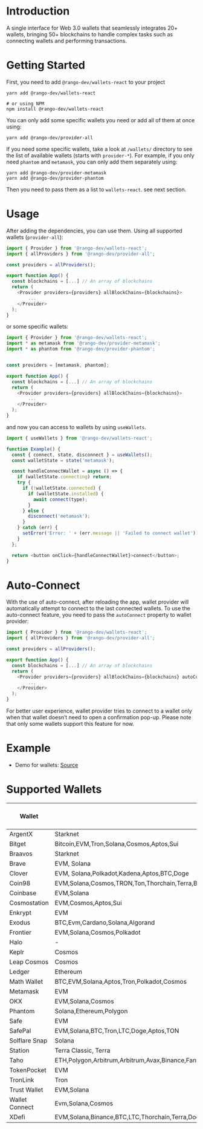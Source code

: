 # Introduction

A single interface for Web 3.0 wallets that seamlessly integrates 20+ wallets, bringing 50+ blockchains to handle complex tasks such as connecting wallets and performing transactions.

# Getting Started

First, you need to add `@rango-dev/wallets-react` to your project

```
yarn add @rango-dev/wallets-react

# or using NPM
npm install @rango-dev/wallets-react
```

You can only add some specific wallets you need or add all of them at once using:

```
yarn add @rango-dev/provider-all
```

If you need some specific wallets, take a look at `/wallets/` directory to see the list of available wallets (starts with `provider-*`).
For example, if you only need `phantom` and `metamask`, you can only add them separately using:

```
yarn add @rango-dev/provider-metamask
yarn add @rango-dev/provider-phantom
```

Then you need to pass them as a list to `wallets-react`. see next section.

# Usage

After adding the dependencies, you can use them. Using all supported wallets (`provider-all`):

```js
import { Provider } from '@rango-dev/wallets-react';
import { allProviders } from '@rango-dev/provider-all';

const providers = allProviders();

export function App() {
  const blockchains = [...] // An array of blockchains
  return (
    <Provider providers={providers} allBlockChains={blockchains}>
        ...
    </Provider>
  );
}

```

or some specific wallets:

```js
import { Provider } from '@rango-dev/wallets-react';
import * as metamask from '@rango-dev/provider-metamask';
import * as phantom from '@rango-dev/provider-phantom';


const providers = [metamask, phantom];

export function App() {
  const blockchains = [...] // An array of blockchains
  return (
    <Provider providers={providers} allBlockChains={blockchains}>
        ...
    </Provider>
  );
}
```

and now you can access to wallets by using `useWallets`.

```js
import { useWallets } from '@rango-dev/wallets-react';

function Example() {
  const { connect, state, disconnect } = useWallets();
  const walletState = state('metamask');

  const handleConnectWallet = async () => {
    if (walletState.connecting) return;
    try {
      if (!walletState.connected) {
        if (walletState.installed) {
          await connect(type);
        }
      } else {
        disconnect('metamask');
      }
    } catch (err) {
      setError('Error: ' + (err.message || 'Failed to connect wallet'));
    }
  };

  return <button onClick={handleConnectWallet}>connect</button>;
}
```

# Auto-Connect

With the use of auto-connect, after reloading the app, wallet provider will automatically attempt to connect to the last connected wallets. To use the auto-connect feature, you need to pass the `autoConnect` property to wallet provider:

```js
import { Provider } from '@rango-dev/wallets-react';
import { allProviders } from '@rango-dev/provider-all';

const providers = allProviders();

export function App() {
  const blockchains = [...] // An array of blockchains
  return (
    <Provider providers={providers} allBlockChains={blockchains} autoConnect>
        ...
    </Provider>
  );
}

```

For better user experience, wallet provider tries to connect to a wallet only when that wallet doesn’t need to open a confirmation pop-up. Please note that only some wallets support this feature for now.

# Example

- Demo for wallets: [Source](https://github.com/rango-exchange/rango-client/tree/next/wallets/demo)

# Supported Wallets

| Wallet         | Supported Chains                                             | Not Implemented                                   | Auto Connect Support | Source                               |
| -------------- | ------------------------------------------------------------ | ------------------------------------------------- | -------------------- | ------------------------------------ |
| ArgentX        | Starknet                                                     | -                                                 | &check;              | https://www.argent.xyz/              |
| Bitget         | Bitcoin,EVM,Tron,Solana,Cosmos,Aptos,Sui                     | Bitcoin,Solana,Cosmos,Aptos,Sui                   | &check;              | https://web3.bitget.com/             |
| Braavos        | Starknet                                                     | -                                                 | &check;              | https://braavos.app/                 |
| Brave          | EVM, Solana                                                  | -                                                 | &check;              | https://brave.com/wallet/            |
| Clover         | EVM, Solana,Polkadot,Kadena,Aptos,BTC,Doge                   | Polkadot,Kadena,Aptos,BTC,Doge                    | &check;              | https://wallet.clover.finance        |
| Coin98         | EVM,Solana,Cosmos,TRON,Ton,Thorchain,Terra,BTC,Sui,Aptos,Sei | Cosmos,TRON,Ton,Thorchain,Terra,BTC,Sui,Aptos,Sei | &cross;              | https://coin98.com/wallet            |
| Coinbase       | EVM,Solana                                                   | -                                                 | &check;              | https://www.coinbase.com/wallet      |
| Cosmostation   | EVM,Cosmos,Aptos,Sui                                         | Aptos,Sui                                         | &check;              | https://cosmostation.io/             |
| Enkrypt        | EVM                                                          | BTC,Polkadot                                      | &check;              | https://www.enkrypt.com/             |
| Exodus         | BTC,Evm,Cardano,Solana,Algorand                              | BTC,Cardano,Algorand                              | &check;              | https://www.exodus.com/              |
| Frontier       | EVM,Solana,Cosmos,Polkadot                                   | Cosmos,Polkadot                                   | &check;              | https://frontier.xyz/                |
| Halo           | -                                                            | -                                                 | &cross;              | https://halo.social/                 |
| Keplr          | Cosmos                                                       | -                                                 | &cross;              | https://www.keplr.app/               |
| Leap Cosmos    | Cosmos                                                       | Cosmos                                            | &cross;              | https://www.leapwallet.io/cosmos     |
| Ledger         | Ethereum                                                     |-                                                  | &cross;              | https://www.ledger.com/              |
| Math Wallet    | BTC,EVM,Solana,Aptos,Tron,Polkadot,Cosmos                    | BTC,Aptos,Tron,Polkadot,Cosmos                    | &check;              | https://mathwallet.org/en-us/        |
| Metamask       | EVM                                                          | -                                                 | &check;              | -                                    |
| OKX            | EVM,Solana,Cosmos                                            | Cosmos                                            | &check;              | https://www.okx.com/web3             |
| Phantom        | Solana,Ethereum,Polygon                                      | Ethereum,Polygon                                  | &check;              | -                                    |
| Safe           | EVM                                                          | -                                                 | &check;              | https://safe.global/                 |
| SafePal        | EVM,Solana,BTC,Tron,LTC,Doge,Aptos,TON                       | BTC,Tron,LTC,Doge,Aptos,TON                       | &cross;              | https://www.safepal.com/             |
| Solflare Snap  | Solana                                                       | -                                                 | &cross;              | https://solflare.com/metamask        |
| Station        | Terra Classic, Terra                                         | -                                                 | &cross;              | https://station.terra.money/         |
| Taho           | ETH,Polygon,Arbitrum,Arbitrum,Avax,Binance,Fantom            | Fantom                                            | &cross;              | https://taho.xyz/                    |
| TokenPocket    | EVM                                                          | -                                                 | &check;              | https://extension.tokenpocket.pro/#/ |
| TronLink       | Tron                                                         | -                                                 | &cross;              | -                                    |
| Trust Wallet   | EVM,Solana                                                   | Solana                                            | &check;              | https://trustwallet.com/             |
| Wallet Connect | Evm,Solana,Cosmos                                            | Solana,Cosmos                                     | &cross;              | -                                    |
| XDefi          | EVM,Solana,Binance,BTC,LTC,Thorchain,Terra,Doge,Cosmos,Akash,Axelar,Crypto.org,Juno,Kujira,Mars,Osmosis,Stargaze,Stride       |                                      | &check;              | https://www.xdefi.io/                |
